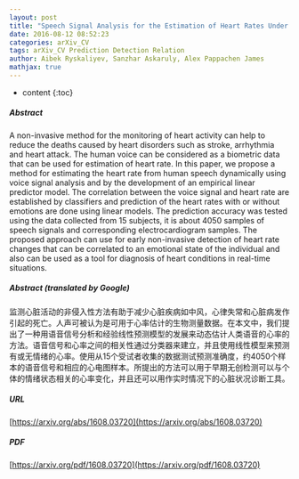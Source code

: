 ```yaml
---
layout: post
title: "Speech Signal Analysis for the Estimation of Heart Rates Under Different Emotional States"
date: 2016-08-12 08:52:23
categories: arXiv_CV
tags: arXiv_CV Prediction Detection Relation
author: Aibek Ryskaliyev, Sanzhar Askaruly, Alex Pappachen James
mathjax: true
---
```


* content
{:toc}

##### Abstract
A non-invasive method for the monitoring of heart activity can help to reduce the deaths caused by heart disorders such as stroke, arrhythmia and heart attack. The human voice can be considered as a biometric data that can be used for estimation of heart rate. In this paper, we propose a method for estimating the heart rate from human speech dynamically using voice signal analysis and by the development of an empirical linear predictor model. The correlation between the voice signal and heart rate are established by classifiers and prediction of the heart rates with or without emotions are done using linear models. The prediction accuracy was tested using the data collected from 15 subjects, it is about 4050 samples of speech signals and corresponding electrocardiogram samples. The proposed approach can use for early non-invasive detection of heart rate changes that can be correlated to an emotional state of the individual and also can be used as a tool for diagnosis of heart conditions in real-time situations.

##### Abstract (translated by Google)
监测心脏活动的非侵入性方法有助于减少心脏疾病如中风，心律失常和心脏病发作引起的死亡。人声可被认为是可用于心率估计的生物测量数据。在本文中，我们提出了一种用语音信号分析和经验线性预测模型的发展来动态估计人类语音的心率的方法。语音信号和心率之间的相关性通过分类器来建立，并且使用线性模型来预测有或无情绪的心率。使用从15个受试者收集的数据测试预测准确度，约4050个样本的语音信号和相应的心电图样本。所提出的方法可以用于早期无创检测可以与个体的情绪状态相关的心率变化，并且还可以用作实时情况下的心脏状况诊断工具。

##### URL
[https://arxiv.org/abs/1608.03720](https://arxiv.org/abs/1608.03720)

##### PDF
[https://arxiv.org/pdf/1608.03720](https://arxiv.org/pdf/1608.03720)

